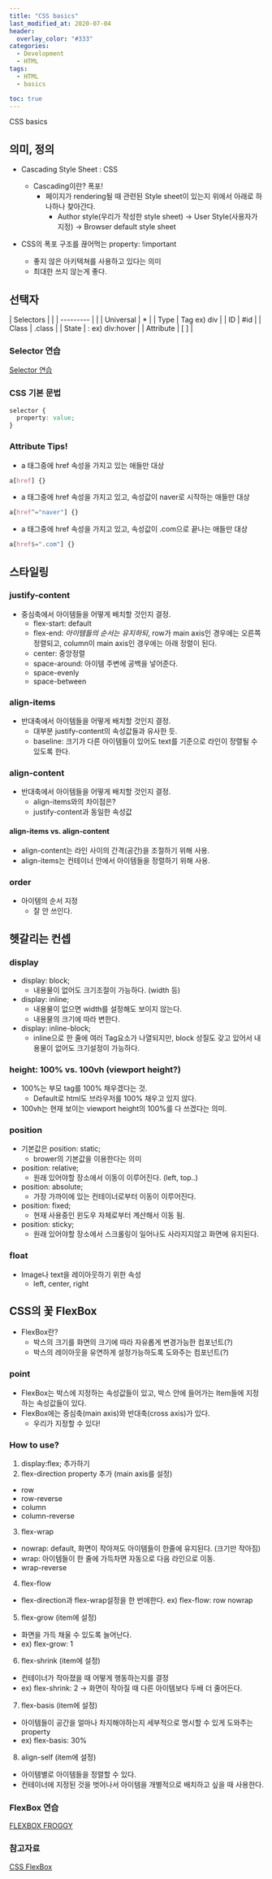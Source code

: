 ```yaml
---
title: "CSS basics"
last_modified_at: 2020-07-04
header:
  overlay_color: "#333"
categories:
  - Development
  - HTML
tags:
  - HTML
  - basics

toc: true
---
```


CSS basics

## 의미, 정의

* Cascading Style Sheet : CSS
    * Cascading이란? 폭포!
        * 페이지가 rendering될 때 관련된 Style sheet이 있는지 위에서 아래로 하나하나 찾아간다.
            * Author style(우리가 작성한 style sheet) -> User Style(사용자가 지정) -> Browser default style sheet

* CSS의 폭포 구조를 끊어먹는 property: !important
    * 좋지 않은 아키텍쳐를 사용하고 있다는 의미
    * 최대한 쓰지 않는게 좋다.

## 선택자

| Selectors |  |
| --------- |  |
| Universal  | *  |
| Type  | Tag ex) div  |
| ID  | #id  |
| Class  | .class  |
| State  | : ex) div:hover |
| Attribute  | [ ] |

### Selector 연습

[Selector 연습](https://flukeout.github.io/)

### CSS 기본 문법

```css
selector {
  property: value;
}
```

### Attribute Tips!

* a 태그중에 href 속성을 가지고 있는 애들만 대상

```css
a[href] {}
```

* a 태그중에 href 속성을 가지고 있고, 속성값이 naver로 시작하는 애들만 대상

```css
a[href^="naver"] {}
```

* a 태그중에 href 속성을 가지고 있고, 속성값이 .com으로 끝나는 애들만 대상

```css
a[href$=".com"] {}
```

## 스타일링

### justify-content

* 중심축에서 아이템들을 어떻게 배치할 것인지 결정.
  * flex-start: default
  * flex-end: *아이템들의 순서는 유지하되*, row가 main axis인 경우에는 오른쪽 정렬되고, column이 main axis인 경우에는 아래 정렬이 된다.
  * center: 중앙정렬
  * space-around: 아이템 주변에 공백을 넣어준다.
  * space-evenly
  * space-between

### align-items

* 반대축에서 아이템들을 어떻게 배치할 것인지 결정.
  * 대부분 justify-content의 속성값들과 유사한 듯.
  * baseline: 크기가 다른 아이템들이 있어도 text를 기준으로 라인이 정렬될 수 있도록 한다.

### align-content


* 반대축에서 아이템들을 어떻게 배치할 것인지 결정.
  * align-items와의 차이점은?
  * justify-content과 동일한 속성값

#### align-items vs. align-content

* align-content는 라인 사이의 간격(공간)을 조절하기 위해 사용.
* align-items는 컨테이너 안에서 아이템들을 정렬하기 위해 사용.

### order

* 아이템의 순서 지정
  * 잘 안 쓰인다.

## 헷갈리는 컨셉

### display

* display: block;
  * 내용물이 없어도 크기조절이 가능하다. (width 등)
* display: inline;
  * 내용물이 없으면 width를 설정해도 보이지 않는다.
  * 내용물의 크기에 따라 변한다.
* display: inline-block;
  * inline으로 한 줄에 여러 Tag요소가 나열되지만, block 성질도 갖고 있어서 내용물이 없어도 크기설정이 가능하다.

### height: 100% vs. 100vh (viewport height?)

* 100%는 부모 tag를 100% 채우겠다는 것.
  * Default로 html도 브라우저를 100% 채우고 있지 않다.
* 100vh는 현재 보이는 viewport height의 100%를 다 쓰겠다는 의미.

### position

* 기본값은 position: static;
  * brower의 기본값을 이용한다는 의미
* position: relative;
  * 원래 있어야할 장소에서 이동이 이루어진다. (left, top..)
* position: absolute;
  * 가장 가까이에 있는 컨테이너로부터 이동이 이루어진다.
* position: fixed;
  * 현재 사용중인 윈도우 자체로부터 계산해서 이동 됨.
* position: sticky;
  * 원래 있어야할 장소에서 스크롤링이 일어나도 사라지지않고 화면에 유지된다.

### float

* Image나 text을 레이아웃하기 위한 속성
  * left, center, right

## CSS의 꽃 FlexBox

* FlexBox란?
  * 박스의 크기를 화면의 크기에 따라 자유롭게 변경가능한 컴포넌트(?)
  * 박스의 레이아웃을 유연하게 설정가능하도록 도와주는 컴포넌트(?)

### point

* FlexBox는 박스에 지정하는 속성값들이 있고, 박스 안에 들어가는 Item들에 지정하는 속성값들이 있다.
* FlexBox에는 중심축(main axis)와 반대축(cross axis)가 있다.
  * 우리가 지정할 수 있다!

### How to use?

1. display:flex; 추가하기
2. flex-direction property 추가 (main axis를 설정)
  * row
  * row-reverse
  * column
  * column-reverse
3. flex-wrap
  * nowrap: default, 화면이 작아져도 아이템들이 한줄에 유지된다. (크기만 작아짐)
  * wrap: 아이템들이 한 줄에 가득차면 자동으로 다음 라인으로 이동.
  * wrap-reverse
4. flex-flow
  * flex-direction과 flex-wrap설정을 한 번에한다. ex) flex-flow: row nowrap
5. flex-grow (item에 설정)
  * 화면을 가득 채울 수 있도록 늘어난다.
  * ex) flex-grow: 1
6. flex-shrink (item에 설정)
  * 컨테이너가 작아졌을 때 어떻게 행동하는지를 결정
  * ex) flex-shrink: 2 -> 화면이 작아질 때 다른 아이템보다 두배 더 줄어든다. 
7. flex-basis (item에 설정)
  * 아이템들이 공간을 얼마나 차지해야하는지 세부적으로 명시할 수 있게 도와주는 property
  * ex) flex-basis: 30%
8. align-self (item에 설정)
  * 아이템별로 아이템들을 정렬할 수 있다.
  * 컨테이너에 지정된 것을 벗어나서 아이템을 개별적으로 배치하고 싶을 때 사용한다.

### FlexBox 연습

[FLEXBOX FROGGY](https://flexboxfroggy.com/)

### 참고자료

[CSS FlexBox](https://www.youtube.com/watch?v=7neASrWEFEM)
